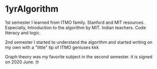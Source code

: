 # 1yrAlgorithm
1st semester I learned from ITMO family. Stanford and MIT resources. Especially, Introduction to the algorithm by MIT. Indian teachers. Code literacy and logic. 

2nd semester I started to understand the algorithm and started writing on my own with a "little" tip of ITMO geniuses kkk

Graph theory was my favorite subject in the second semester. it is signed on 2020 June. 🤓 
